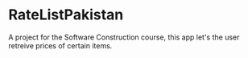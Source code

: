 # RateListPakistan
A project for the Software Construction course, this app let's the user retreive prices of certain items.
